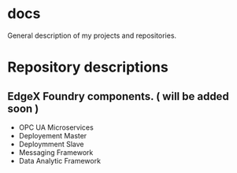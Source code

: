 # docs
General description of my projects and repositories.

# Repository descriptions
## EdgeX Foundry components. ( will be added soon )
- OPC UA Microservices
- Deployement Master
- Deploymment Slave
- Messaging Framework
- Data Analytic Framework
